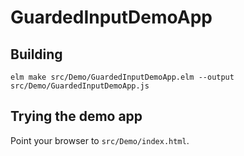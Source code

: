 # GuardedInputDemoApp
## Building
```elm make src/Demo/GuardedInputDemoApp.elm --output src/Demo/GuardedInputDemoApp.js```
## Trying the demo app
Point your browser to `src/Demo/index.html`.
